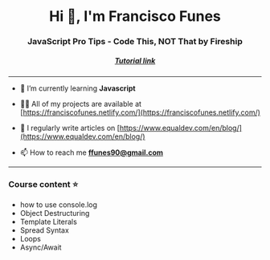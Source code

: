 <h1 align="center">Hi 👋, I'm Francisco Funes</h1>
<h3 align="center">JavaScript Pro Tips - Code This, NOT That by Fireship</h3>
<h5 align="center"><a target="_blank" href="https://www.youtube.com/watch?v=Mus_vwhTCq0">Tutorial link</a></h5>
<hr>

- 🌱 I’m currently learning **Javascript**

- 👨‍💻 All of my projects are available at [https://franciscofunes.netlify.com/](https://franciscofunes.netlify.com/)

- 📝 I regularly write articles on [https://www.equaldev.com/en/blog/](https://www.equaldev.com/en/blog/)

- 📫 How to reach me **ffunes90@gmail.com**

<hr>
<p align="left">
</p>

<h3 align="left">Course content ⭐️</h3>

- how to use console.log
- Object Destructuring
- Template Literals
- Spread Syntax
- Loops
- Async/Await
